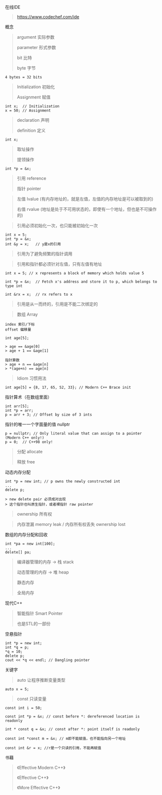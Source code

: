 在线IDE

> https://www.codechef.com/ide



概念

> argument 实际参数
>
> parameter 形式参数
>
> bit 比特
>
> byte 字节

```
4 bytes = 32 bits
```

> Initialization 初始化
>
> Assignment 赋值

```
int x;  // Initialization
x = 50; // Assignment
```

> declaration 声明
>
> definition 定义

```
int x;
```

> 取址操作
>
> 提领操作

```
int *p = &x;
```

> 引用 reference
>
> 指针 pointer

> 左值 lvalue (有内存地址的，就是左值，左值的内存地址是可以被取到的)
>
> 右值 rvalue (地址是处于不可用状态的，即使有一个地址，但也是不可操作的)

> 引用必须初始化一次，也只能被初始化一次

```
int x = 5;
int *p = &x;
int &y = x;   // y是x的引用
```

> 引用为了避免频繁的指针调用

> 引用和指针都必须针对左值，只有左值有地址

```
int x = 5; // x represents a block of memory which holds value 5

int *p = &x;  // Fetch x's address and store it to p, which belongs to type int

int &rx = x;  // rx refers to x
```

> 引用是从一而终的，引用是不能二次绑定的

> 数组 Array

```
index 索引/下标
offset 偏移量
```

```
int age[5]; 

> age == &age[0]
> age + 1 == &age[1]

指针算数
> age + n == &age[n] 
> *(age+n) == age[n]
```

> Idiom 习惯用法

```
int age[5] = {8, 17, 65, 52, 33}; // Modern C++ Brace init
```
指针算术（在数组里面）
```
int arr[5];
int *p = arr;
p = arr + 3; // Offset by size of 3 ints
```

指针的唯一一个字面量的值 nullptr

```
p = nullptr; // Only literal value that can assign to a pointer (Modern C++ only!)
p = 0;  // C++98 only!
```



> 分配 allocate
>
> 释放 free

动态内存分配

```
int *p = new int; // p owns the newly constructed int
...
delete p;

> new delete pair 必须成对出现
> 这个指针也叫原生指针，或者裸指针 raw pointer
```

> ownership 所有权

> 内存泄漏 memory leak / 内存所有权丢失 ownership lost

数组的内存分配和回收
```
int *pa = new int[100];
...
delete[] pa;
```

> 编译器管理的内存 -> 栈 stack
>
> 动态管理的内存 -> 堆 heap
>
> 静态内存
>
> 全局内存

现代C++

> 智能指针 Smart Pointer
>
> 也是STL的一部份

空悬指针

```
int *p = new int;
int *q = p;
*q = 10;
delete p;
cout << *q << endl; // Dangling pointer
```



关键字

> auto 让程序推断变量类型

```
auto x = 5;
```

> const 只读变量

```
const int i = 50;
```

```
const int *p = &x; // const before *: dereferenced location is readonly

int * const q = &x; // const after *: point itself is readonly

const int *const m = &x; // m即不能赋值，也不能指向另一个地址
```

```
const int &r = x; //r是一个只读的引用，不能再赋值
```

书藉

> 《Effective Modern C++》
>
> 《Effective C++》
>
> 《More Effective C++》